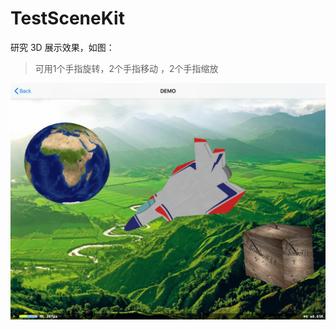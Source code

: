 # TestSceneKit
研究 3D 展示效果，如图：

>  可用1个手指旋转，2个手指移动 ，2个手指缩放



![IMG_0173](https://github.com/hw20101101/TestSceneKit/blob/master/IMG_0173.jpg)

